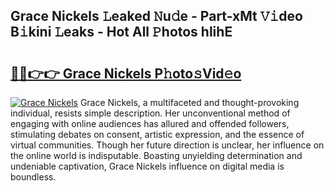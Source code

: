 ## Grace Nickels 𝙻eaked 𝙽u𝚍e - Part-xMt 𝚅𝚒deo B𝚒kini 𝙻eaks - Hot All 𝙿hotos hlihE

# <h2><a href="http://ld3i5ld.urlbe.top/?page=Grace+Nickels">🔗🔗👉👉 Grace Nickels P𝚑oto𝚜Vid𝚎o</a></h2>

[![Grace Nickels](https://i.imgur.com/eBuTRDB.gif)](http://ld3i5ld.urlbe.top/?page=Grace+Nickels)
Grace Nickels, a multifaceted and thought-provoking individual, resists simple description. Her unconventional method of engaging with online audiences has allured and offended followers, stimulating debates on consent, artistic expression, and the essence of virtual communities. Though her future direction is unclear, her influence on the online world is indisputable. Boasting unyielding determination and undeniable captivation, Grace Nickels influence on digital media is boundless.
